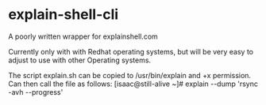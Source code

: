 # explain-shell-cli
A poorly written wrapper for explainshell.com

Currently only with with Redhat operating systems, but will be very easy to adjust to use with other Operating systems.

The script explain.sh can be copied to /usr/bin/explain and +x permission. Can then call the file as follows:
[isaac@still-alive ~]# explain --dump 'rsync -avh --progress'

